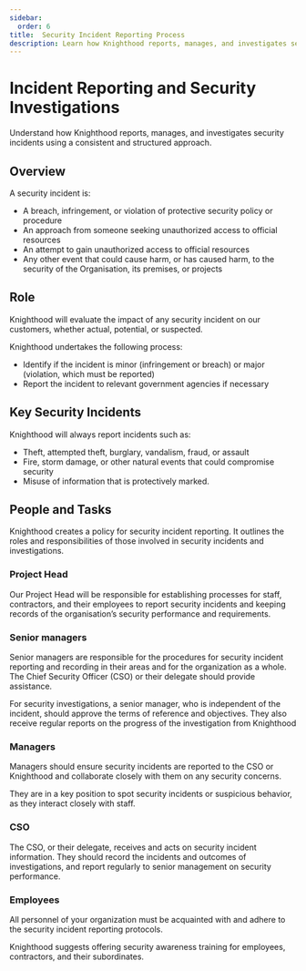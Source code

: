 ```yaml
---
sidebar:
  order: 6
title:  Security Incident Reporting Process
description: Learn how Knighthood reports, manages, and investigates security incidents using a consistent and structured approach.
---
```

# Incident Reporting and Security Investigations

Understand how Knighthood reports, manages, and investigates security incidents using a consistent and structured approach.

## Overview

A security incident is:

- A breach, infringement, or violation of protective security policy or procedure
- An approach from someone seeking unauthorized access to official resources
- An attempt to gain unauthorized access to official resources
- Any other event that could cause harm, or has caused harm, to the security of the Organisation, its premises, or projects

## Role

Knighthood will evaluate the impact of any security incident on our customers, whether actual, potential, or suspected.

Knighthood undertakes the following process:

- Identify if the incident is minor (infringement or breach) or major (violation, which must be reported)
- Report the incident to relevant government agencies if necessary

## Key Security Incidents

Knighthood will always report incidents such as:

- Theft, attempted theft, burglary, vandalism, fraud, or assault
- Fire, storm damage, or other natural events that could compromise security
- Misuse of information that is protectively marked.

## People and Tasks

Knighthood creates a policy for security incident reporting. It outlines the roles and responsibilities of those involved in security incidents and investigations.

### Project Head

Our Project Head will be responsible for establishing processes for staff, contractors, and their employees to report security incidents and keeping records of the organisation’s security performance and requirements.

### Senior managers

Senior managers are responsible for the procedures for security incident reporting and recording in their areas and for the organization as a whole. The Chief Security Officer (CSO) or their delegate should provide assistance.

For security investigations, a senior manager, who is independent of the incident, should approve the terms of reference and objectives. They also receive regular reports on the progress of the investigation from Knighthood

### Managers

Managers should ensure security incidents are reported to the CSO or Knighthood and collaborate closely with them on any security concerns.

They are in a key position to spot security incidents or suspicious behavior, as they interact closely with staff.

### CSO

The CSO, or their delegate, receives and acts on security incident information. They should record the incidents and outcomes of investigations, and report regularly to senior management on security performance.

### Employees

All personnel of your organization must be acquainted with and adhere to the security incident reporting protocols.

Knighthood suggests offering security awareness training for employees, contractors, and their subordinates.

